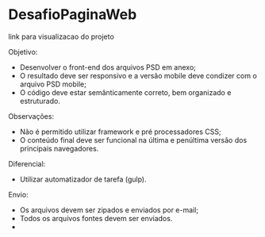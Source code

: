# DesafioPaginaWeb

link para visualizacao do projeto


Objetivo:
- Desenvolver o front-end dos arquivos PSD em anexo;
- O resultado deve ser responsivo e a versão mobile deve condizer com o arquivo PSD mobile;
- O código deve estar semânticamente correto, bem organizado e estruturado.

Observações:
- Não é permitido utilizar framework e pré processadores CSS;
- O conteúdo final deve ser funcional na última e penúltima versão dos principais navegadores.

Diferencial:
- Utilizar automatizador de tarefa (gulp).

Envio:
- Os arquivos devem ser zipados e enviados por e-mail;
- Todos os arquivos fontes devem ser enviados.
- 
